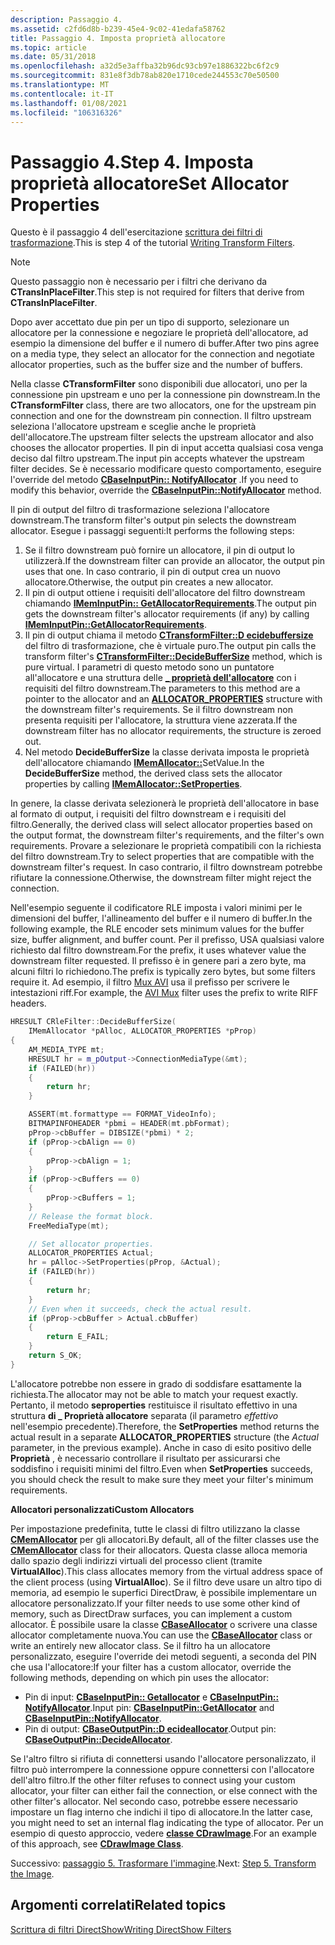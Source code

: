 ```yaml
---
description: Passaggio 4.
ms.assetid: c2fd6d8b-b239-45e4-9c02-41edafa58762
title: Passaggio 4. Imposta proprietà allocatore
ms.topic: article
ms.date: 05/31/2018
ms.openlocfilehash: a32d5e3affba32b96dc93cb97e1886322bc6f2c9
ms.sourcegitcommit: 831e8f3db78ab820e1710cede244553c70e50500
ms.translationtype: MT
ms.contentlocale: it-IT
ms.lasthandoff: 01/08/2021
ms.locfileid: "106316326"
---
```

# <a name="step-4-set-allocator-properties"></a><span data-ttu-id="b97f3-104">Passaggio 4.</span><span class="sxs-lookup"><span data-stu-id="b97f3-104">Step 4.</span></span> <span data-ttu-id="b97f3-105">Imposta proprietà allocatore</span><span class="sxs-lookup"><span data-stu-id="b97f3-105">Set Allocator Properties</span></span>

<span data-ttu-id="b97f3-106">Questo è il passaggio 4 dell'esercitazione [scrittura dei filtri di trasformazione](writing-transform-filters.md).</span><span class="sxs-lookup"><span data-stu-id="b97f3-106">This is step 4 of the tutorial [Writing Transform Filters](writing-transform-filters.md).</span></span>

> [!Note]  
> <span data-ttu-id="b97f3-107">Questo passaggio non è necessario per i filtri che derivano da **CTransInPlaceFilter**.</span><span class="sxs-lookup"><span data-stu-id="b97f3-107">This step is not required for filters that derive from **CTransInPlaceFilter**.</span></span>

 

<span data-ttu-id="b97f3-108">Dopo aver accettato due pin per un tipo di supporto, selezionare un allocatore per la connessione e negoziare le proprietà dell'allocatore, ad esempio la dimensione del buffer e il numero di buffer.</span><span class="sxs-lookup"><span data-stu-id="b97f3-108">After two pins agree on a media type, they select an allocator for the connection and negotiate allocator properties, such as the buffer size and the number of buffers.</span></span>

<span data-ttu-id="b97f3-109">Nella classe **CTransformFilter** sono disponibili due allocatori, uno per la connessione pin upstream e uno per la connessione pin downstream.</span><span class="sxs-lookup"><span data-stu-id="b97f3-109">In the **CTransformFilter** class, there are two allocators, one for the upstream pin connection and one for the downstream pin connection.</span></span> <span data-ttu-id="b97f3-110">Il filtro upstream seleziona l'allocatore upstream e sceglie anche le proprietà dell'allocatore.</span><span class="sxs-lookup"><span data-stu-id="b97f3-110">The upstream filter selects the upstream allocator and also chooses the allocator properties.</span></span> <span data-ttu-id="b97f3-111">Il pin di input accetta qualsiasi cosa venga deciso dal filtro upstream.</span><span class="sxs-lookup"><span data-stu-id="b97f3-111">The input pin accepts whatever the upstream filter decides.</span></span> <span data-ttu-id="b97f3-112">Se è necessario modificare questo comportamento, eseguire l'override del metodo [**CBaseInputPin:: NotifyAllocator**](cbaseinputpin-notifyallocator.md) .</span><span class="sxs-lookup"><span data-stu-id="b97f3-112">If you need to modify this behavior, override the [**CBaseInputPin::NotifyAllocator**](cbaseinputpin-notifyallocator.md) method.</span></span>

<span data-ttu-id="b97f3-113">Il pin di output del filtro di trasformazione seleziona l'allocatore downstream.</span><span class="sxs-lookup"><span data-stu-id="b97f3-113">The transform filter's output pin selects the downstream allocator.</span></span> <span data-ttu-id="b97f3-114">Esegue i passaggi seguenti:</span><span class="sxs-lookup"><span data-stu-id="b97f3-114">It performs the following steps:</span></span>

1.  <span data-ttu-id="b97f3-115">Se il filtro downstream può fornire un allocatore, il pin di output lo utilizzerà.</span><span class="sxs-lookup"><span data-stu-id="b97f3-115">If the downstream filter can provide an allocator, the output pin uses that one.</span></span> <span data-ttu-id="b97f3-116">In caso contrario, il pin di output crea un nuovo allocatore.</span><span class="sxs-lookup"><span data-stu-id="b97f3-116">Otherwise, the output pin creates a new allocator.</span></span>
2.  <span data-ttu-id="b97f3-117">Il pin di output ottiene i requisiti dell'allocatore del filtro downstream chiamando [**IMemInputPin:: GetAllocatorRequirements**](/windows/desktop/api/Strmif/nf-strmif-imeminputpin-getallocatorrequirements).</span><span class="sxs-lookup"><span data-stu-id="b97f3-117">The output pin gets the downstream filter's allocator requirements (if any) by calling [**IMemInputPin::GetAllocatorRequirements**](/windows/desktop/api/Strmif/nf-strmif-imeminputpin-getallocatorrequirements).</span></span>
3.  <span data-ttu-id="b97f3-118">Il pin di output chiama il metodo [**CTransformFilter::D ecidebuffersize**](ctransformfilter-decidebuffersize.md) del filtro di trasformazione, che è virtuale puro.</span><span class="sxs-lookup"><span data-stu-id="b97f3-118">The output pin calls the transform filter's [**CTransformFilter::DecideBufferSize**](ctransformfilter-decidebuffersize.md) method, which is pure virtual.</span></span> <span data-ttu-id="b97f3-119">I parametri di questo metodo sono un puntatore all'allocatore e una struttura delle [**\_ proprietà dell'allocatore**](/windows/win32/api/strmif/ns-strmif-allocator_properties) con i requisiti del filtro downstream.</span><span class="sxs-lookup"><span data-stu-id="b97f3-119">The parameters to this method are a pointer to the allocator and an [**ALLOCATOR\_PROPERTIES**](/windows/win32/api/strmif/ns-strmif-allocator_properties) structure with the downstream filter's requirements.</span></span> <span data-ttu-id="b97f3-120">Se il filtro downstream non presenta requisiti per l'allocatore, la struttura viene azzerata.</span><span class="sxs-lookup"><span data-stu-id="b97f3-120">If the downstream filter has no allocator requirements, the structure is zeroed out.</span></span>
4.  <span data-ttu-id="b97f3-121">Nel metodo **DecideBufferSize** la classe derivata imposta le proprietà dell'allocatore chiamando [**IMemAllocator::**](/windows/desktop/api/Strmif/nf-strmif-imemallocator-setproperties)SetValue.</span><span class="sxs-lookup"><span data-stu-id="b97f3-121">In the **DecideBufferSize** method, the derived class sets the allocator properties by calling [**IMemAllocator::SetProperties**](/windows/desktop/api/Strmif/nf-strmif-imemallocator-setproperties).</span></span>

<span data-ttu-id="b97f3-122">In genere, la classe derivata selezionerà le proprietà dell'allocatore in base al formato di output, i requisiti del filtro downstream e i requisiti del filtro.</span><span class="sxs-lookup"><span data-stu-id="b97f3-122">Generally, the derived class will select allocator properties based on the output format, the downstream filter's requirements, and the filter's own requirements.</span></span> <span data-ttu-id="b97f3-123">Provare a selezionare le proprietà compatibili con la richiesta del filtro downstream.</span><span class="sxs-lookup"><span data-stu-id="b97f3-123">Try to select properties that are compatible with the downstream filter's request.</span></span> <span data-ttu-id="b97f3-124">In caso contrario, il filtro downstream potrebbe rifiutare la connessione.</span><span class="sxs-lookup"><span data-stu-id="b97f3-124">Otherwise, the downstream filter might reject the connection.</span></span>

<span data-ttu-id="b97f3-125">Nell'esempio seguente il codificatore RLE imposta i valori minimi per le dimensioni del buffer, l'allineamento del buffer e il numero di buffer.</span><span class="sxs-lookup"><span data-stu-id="b97f3-125">In the following example, the RLE encoder sets minimum values for the buffer size, buffer alignment, and buffer count.</span></span> <span data-ttu-id="b97f3-126">Per il prefisso, USA qualsiasi valore richiesto dal filtro downstream.</span><span class="sxs-lookup"><span data-stu-id="b97f3-126">For the prefix, it uses whatever value the downstream filter requested.</span></span> <span data-ttu-id="b97f3-127">Il prefisso è in genere pari a zero byte, ma alcuni filtri lo richiedono.</span><span class="sxs-lookup"><span data-stu-id="b97f3-127">The prefix is typically zero bytes, but some filters require it.</span></span> <span data-ttu-id="b97f3-128">Ad esempio, il filtro [Mux AVI](avi-mux-filter.md) usa il prefisso per scrivere le intestazioni riff.</span><span class="sxs-lookup"><span data-stu-id="b97f3-128">For example, the [AVI Mux](avi-mux-filter.md) filter uses the prefix to write RIFF headers.</span></span>


```C++
HRESULT CRleFilter::DecideBufferSize(
    IMemAllocator *pAlloc, ALLOCATOR_PROPERTIES *pProp)
{
    AM_MEDIA_TYPE mt;
    HRESULT hr = m_pOutput->ConnectionMediaType(&mt);
    if (FAILED(hr))
    {
        return hr;
    }

    ASSERT(mt.formattype == FORMAT_VideoInfo);
    BITMAPINFOHEADER *pbmi = HEADER(mt.pbFormat);
    pProp->cbBuffer = DIBSIZE(*pbmi) * 2; 
    if (pProp->cbAlign == 0)
    {
        pProp->cbAlign = 1;
    }
    if (pProp->cBuffers == 0)
    {
        pProp->cBuffers = 1;
    }
    // Release the format block.
    FreeMediaType(mt);

    // Set allocator properties.
    ALLOCATOR_PROPERTIES Actual;
    hr = pAlloc->SetProperties(pProp, &Actual);
    if (FAILED(hr)) 
    {
        return hr;
    }
    // Even when it succeeds, check the actual result.
    if (pProp->cbBuffer > Actual.cbBuffer) 
    {
        return E_FAIL;
    }
    return S_OK;
}
```



<span data-ttu-id="b97f3-129">L'allocatore potrebbe non essere in grado di soddisfare esattamente la richiesta.</span><span class="sxs-lookup"><span data-stu-id="b97f3-129">The allocator may not be able to match your request exactly.</span></span> <span data-ttu-id="b97f3-130">Pertanto, il metodo **seproperties** restituisce il risultato effettivo in una struttura **di \_ Proprietà allocatore** separata (il parametro *effettivo* nell'esempio precedente).</span><span class="sxs-lookup"><span data-stu-id="b97f3-130">Therefore, the **SetProperties** method returns the actual result in a separate **ALLOCATOR\_PROPERTIES** structure (the *Actual* parameter, in the previous example).</span></span> <span data-ttu-id="b97f3-131">Anche in caso di esito positivo delle **Proprietà** , è necessario controllare il risultato per assicurarsi che soddisfino i requisiti minimi del filtro.</span><span class="sxs-lookup"><span data-stu-id="b97f3-131">Even when **SetProperties** succeeds, you should check the result to make sure they meet your filter's minimum requirements.</span></span>

<span data-ttu-id="b97f3-132">**Allocatori personalizzati**</span><span class="sxs-lookup"><span data-stu-id="b97f3-132">**Custom Allocators**</span></span>

<span data-ttu-id="b97f3-133">Per impostazione predefinita, tutte le classi di filtro utilizzano la classe [**CMemAllocator**](cmemallocator.md) per gli allocatori.</span><span class="sxs-lookup"><span data-stu-id="b97f3-133">By default, all of the filter classes use the [**CMemAllocator**](cmemallocator.md) class for their allocators.</span></span> <span data-ttu-id="b97f3-134">Questa classe alloca memoria dallo spazio degli indirizzi virtuali del processo client (tramite **VirtualAlloc**).</span><span class="sxs-lookup"><span data-stu-id="b97f3-134">This class allocates memory from the virtual address space of the client process (using **VirtualAlloc**).</span></span> <span data-ttu-id="b97f3-135">Se il filtro deve usare un altro tipo di memoria, ad esempio le superfici DirectDraw, è possibile implementare un allocatore personalizzato.</span><span class="sxs-lookup"><span data-stu-id="b97f3-135">If your filter needs to use some other kind of memory, such as DirectDraw surfaces, you can implement a custom allocator.</span></span> <span data-ttu-id="b97f3-136">È possibile usare la classe [**CBaseAllocator**](cbaseallocator.md) o scrivere una classe allocator completamente nuova.</span><span class="sxs-lookup"><span data-stu-id="b97f3-136">You can use the [**CBaseAllocator**](cbaseallocator.md) class or write an entirely new allocator class.</span></span> <span data-ttu-id="b97f3-137">Se il filtro ha un allocatore personalizzato, eseguire l'override dei metodi seguenti, a seconda del PIN che usa l'allocatore:</span><span class="sxs-lookup"><span data-stu-id="b97f3-137">If your filter has a custom allocator, override the following methods, depending on which pin uses the allocator:</span></span>

-   <span data-ttu-id="b97f3-138">Pin di input: [**CBaseInputPin:: Getallocator**](cbaseinputpin-getallocator.md) e [**CBaseInputPin:: NotifyAllocator**](cbaseinputpin-notifyallocator.md).</span><span class="sxs-lookup"><span data-stu-id="b97f3-138">Input pin: [**CBaseInputPin::GetAllocator**](cbaseinputpin-getallocator.md) and [**CBaseInputPin::NotifyAllocator**](cbaseinputpin-notifyallocator.md).</span></span>
-   <span data-ttu-id="b97f3-139">Pin di output: [**CBaseOutputPin::D ecideallocator**](cbaseoutputpin-decideallocator.md).</span><span class="sxs-lookup"><span data-stu-id="b97f3-139">Output pin: [**CBaseOutputPin::DecideAllocator**](cbaseoutputpin-decideallocator.md).</span></span>

<span data-ttu-id="b97f3-140">Se l'altro filtro si rifiuta di connettersi usando l'allocatore personalizzato, il filtro può interrompere la connessione oppure connettersi con l'allocatore dell'altro filtro.</span><span class="sxs-lookup"><span data-stu-id="b97f3-140">If the other filter refuses to connect using your custom allocator, your filter can either fail the connection, or else connect with the other filter's allocator.</span></span> <span data-ttu-id="b97f3-141">Nel secondo caso, potrebbe essere necessario impostare un flag interno che indichi il tipo di allocatore.</span><span class="sxs-lookup"><span data-stu-id="b97f3-141">In the latter case, you might need to set an internal flag indicating the type of allocator.</span></span> <span data-ttu-id="b97f3-142">Per un esempio di questo approccio, vedere [**classe CDrawImage**](cdrawimage.md).</span><span class="sxs-lookup"><span data-stu-id="b97f3-142">For an example of this approach, see [**CDrawImage Class**](cdrawimage.md).</span></span>

<span data-ttu-id="b97f3-143">Successivo: [passaggio 5. Trasformare l'immagine](step-5--transform-the-image.md).</span><span class="sxs-lookup"><span data-stu-id="b97f3-143">Next: [Step 5. Transform the Image](step-5--transform-the-image.md).</span></span>

## <a name="related-topics"></a><span data-ttu-id="b97f3-144">Argomenti correlati</span><span class="sxs-lookup"><span data-stu-id="b97f3-144">Related topics</span></span>

<dl> <dt>

[<span data-ttu-id="b97f3-145">Scrittura di filtri DirectShow</span><span class="sxs-lookup"><span data-stu-id="b97f3-145">Writing DirectShow Filters</span></span>](writing-directshow-filters.md)
</dt> </dl>

 

 




